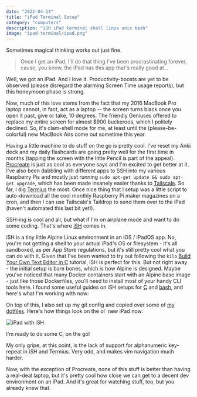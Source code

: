 ```yaml
---
date: "2022-04-14"
title: "iPad Terminal Setup"
category: "computers"
description: "iSH iPad terminal shell linux unix bash"
image: "ipad-terminal/ipad.png"
---
```


Sometimes magical thinking works out just fine.

> Once I get an iPad, I'll do that thing I've been procrastinating forever, cause, you know, the iPad has this app that's really good at...

Well, we got an iPad. And I love it. Productivity-boosts are yet to be observed (please disregard the alarming Screen Time usage reports), but this honeymoon phase is strong.

Now, much of this love stems from the fact that my 2016 MacBook Pro laptop cannot, in fact, act as a laptop -- the screen turns black once you open it past, give or take, 10 degrees. The friendly Geniuses offered to replace my entire screen for almost $900 buckeroos, which I politely declined. So, it's clam-shell mode for me, at least until the (please-be-colorful) new MacBook Airs come out sometime this year.

Having a little machine to do stuff on the go is pretty cool. I've reset my Anki deck and my daily flashcards are going pretty well for the first time in months (tapping the screen with the little Pencil is part of the appeal). [Procreate](https://procreate.art) is just as cool as everyone says and I'm excited to get better at it. I've also been dabbling with different apps to SSH into my various Raspberry Pis and mostly just running `sudo apt-get update && sudo apt-get upgrade`, which has been made insanely easier thanks to [Tailscale](https://tailscale.com). So far, I dig [Termius](https://termius.com) the most. Once nice thing that I setup was a little script to auto-download all the cool monthly Raspberry Pi maker magazines on a cron, and then I can use Tailscale's Taildrop to send them over to the iPad (haven't automated this last bit yet!).

SSH-ing is cool and all, but what if I'm on airplane mode and want to do some coding. That's where [iSH](https://ish.app/) comes in.

iSH is a tiny little Alpine Linux environment in an iOS / iPadOS app. No, you're not getting a shell to your actual iPad's OS or filesystem - it's all sandboxed, as per App Store regulations, but it's still pretty cool what you can do with it. Given that I've been wanted to try out following the `kilo` [Build Your Own Text Editor in C](https://viewsourcecode.org/snaptoken/kilo/) tutorial, iSH is perfect for this. But not right away - the initial setup is bare bones, which is how Alpine is designed. Maybe you've noticed that many Docker containers start with an Alpine base image - just like those Dockerfiles, you'll need to install most of your handy CLI tools here. I found some useful guides on iSH setups for [C](https://jsmp.me/2020/05/05/c-development-on-ios) and [bash](https://www.cyberciti.biz/faq/alpine-linux-install-bash-using-apk-command/), and here's what I'm working with now:

<script src="https://gist.github.com/whatrocks/09a0b0008712884f72398fe472de5d91.js"></script>

On top of this, I also set up my git config and copied over some of [my dotfiles](https://github.com/whatrocks/dotfiles). Here's how things look on the ol` new iPad now:

![iPad with iSH](/img/ipad-terminal/ipad.png)

I'm ready to do some C, on the go!

My only gripe, at this point, is the lack of support for alphanumeric key-repeat in iSH and Termius. Very odd, and makes vim navigation much harder.

Now, with the exception of Procreate, none of this stuff is better than having a real-deal laptop, but it's pretty cool how close we can get to a decent dev environment on an iPad. And it's great for watching stuff, too, but you already knew that.